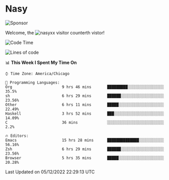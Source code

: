# Nasy

<!--
<p align="center">
<img height="200" src="https://github-readme-stats.vercel.app/api?username=nasyxx&count_private=true&show_icons=true&theme=dracula&include_all_commits=true"/>
<img height="200" src="https://github-readme-stats.vercel.app/api/top-langs/?username=nasyxx&theme=dracula&hide=html,jupyter+notebook&count_private=true&show_icons=true"/>
</p>

  
----------------
-->

![Sponsor](https://img.shields.io/static/v1.svg?label=Sponsor&message=%E2%9D%A4&logo=GitHub&style=flat&color=pink)
 
Welcome, the ![nasyxx visitor counter](https://count.getloli.com/get/@nasyxx?theme=rule34)th vistor!
 
<!--START_SECTION:waka-->
![Code Time](http://img.shields.io/badge/Code%20Time-2%2C897%20hrs%2059%20mins-blue)

![Lines of code](https://img.shields.io/badge/From%20Hello%20World%20I%27ve%20Written-5%20Million%20lines%20of%20code-blue)

📊 **This Week I Spent My Time On** 

```text
⌚︎ Time Zone: America/Chicago

💬 Programming Languages: 
Org                      9 hrs 46 mins       █████████░░░░░░░░░░░░░░░░   35.5% 
sh                       6 hrs 29 mins       ██████░░░░░░░░░░░░░░░░░░░   23.56% 
Other                    6 hrs 11 mins       █████░░░░░░░░░░░░░░░░░░░░   22.49% 
Haskell                  3 hrs 52 mins       ███░░░░░░░░░░░░░░░░░░░░░░   14.09% 
C                        36 mins             ░░░░░░░░░░░░░░░░░░░░░░░░░   2.2%

🔥 Editors: 
Emacs                    15 hrs 28 mins      ██████████████░░░░░░░░░░░   56.16% 
Zsh                      6 hrs 29 mins       ██████░░░░░░░░░░░░░░░░░░░   23.56% 
Browser                  5 hrs 35 mins       █████░░░░░░░░░░░░░░░░░░░░   20.28%

```


 Last Updated on 05/12/2022 22:29:13 UTC
<!--END_SECTION:waka-->

<!-- ![visitors](https://visitor-badge.laobi.icu/badge?page_id=nasyxx.nasyxx) -->
